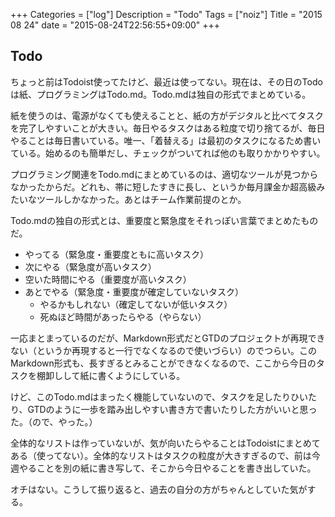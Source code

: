 +++
Categories = ["log"]
Description = "Todo"
Tags = ["noiz"]
Title = "2015 08 24"
date = "2015-08-24T22:56:55+09:00"
+++

## Todo
ちょっと前はTodoist使ってたけど、最近は使ってない。現在は、その日のTodoは紙、プログラミングはTodo.md。Todo.mdは独自の形式でまとめている。

紙を使うのは、電源がなくても使えることと、紙の方がデジタルと比べてタスクを完了しやすいことが大きい。毎日やるタスクはある粒度で切り捨てるが、毎日やることは毎日書いている。唯一、「着替える」は最初のタスクになるため書いている。始めるのも簡単だし、チェックがついてれば他のも取りかかりやすい。

プログラミング関連をTodo.mdにまとめているのは、適切なツールが見つからなかったからだ。どれも、帯に短したすきに長し、というか毎月課金か超高級みたいなツールしかなかった。あとはチーム作業前提のとか。

Todo.mdの独自の形式とは、重要度と緊急度をそれっぽい言葉でまとめたものだ。

* やってる（緊急度・重要度ともに高いタスク）
* 次にやる（緊急度が高いタスク）
* 空いた時間にやる（重要度が高いタスク）
* あとでやる（緊急度・重要度が確定していないタスク）
	* やるかもしれない（確定してないが低いタスク）
	* 死ぬほど時間があったらやる（やらない）

一応まとまっているのだが、Markdown形式だとGTDのプロジェクトが再現できない（というか再現すると一行でなくなるので使いづらい）のでつらい。このMarkdown形式も、長すぎるとみることができなくなるので、ここから今日のタスクを棚卸しして紙に書くようにしている。

けど、このTodo.mdはまったく機能していないので、タスクを足したりひいたり、GTDのように一歩を踏み出しやすい書き方で書いたりした方がいいと思った。（ので、やった。）

全体的なリストは作っていないが、気が向いたらやることはTodoistにまとめてある（使ってない）。全体的なリストはタスクの粒度が大きすぎるので、前は今週やることを別の紙に書き写して、そこから今日やることを書き出していた。

オチはない。こうして振り返ると、過去の自分の方がちゃんとしていた気がする。